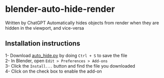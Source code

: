 # blender-auto-hide-render
Written by ChatGPT
Automatically hides objects from render when they are hidden in the viewport, and vice-versa

## Installation instructions
1- Download [auto_hide.py](https://raw.githubusercontent.com/spy-ware/blender-auto-hide-render/main/auto_hide.py) by doing `Ctrl + S` to save the file  
2- In Blender, open `Edit > Preferences > Add-ons`  
3- Click the `Install...` button and find the file you downloaded  
4- Click on the check box to enable the add-on  

